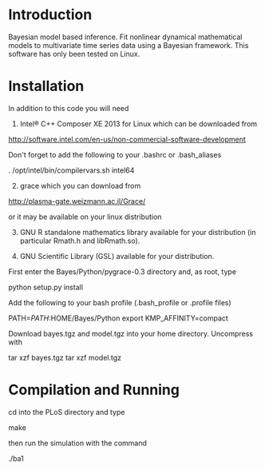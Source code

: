 # Introduction #

Bayesian model based inference. Fit nonlinear dynamical mathematical models to multivariate time series data using a Bayesian framework. This software has only been tested on Linux.


# Installation #

In addition to this code you will need

1) Intel® C++ Composer XE 2013 for Linux which can be downloaded from

http://software.intel.com/en-us/non-commercial-software-development

Don't forget to add the following to your .bashrc or .bash\_aliases

. /opt/intel/bin/compilervars.sh intel64

2) grace which you can download from

http://plasma-gate.weizmann.ac.il/Grace/

or it may be available on your linux distribution

3) GNU R standalone mathematics library available for your distribution (in particular Rmath.h and libRmath.so).

4) GNU Scientific Library (GSL) available for your distribution.


First enter the Bayes/Python/pygrace-0.3 directory and, as root, type

python setup.py install

Add the following to your bash profile (.bash\_profile or .profile files)

PATH=$PATH:$HOME/Bayes/Python
export KMP\_AFFINITY=compact


Download bayes.tgz and model.tgz into your home directory. Uncompress with

tar xzf bayes.tgz
tar xzf model.tgz

# Compilation and Running #

cd into the PLoS directory and type

make

then run the simulation with the command

./ba1